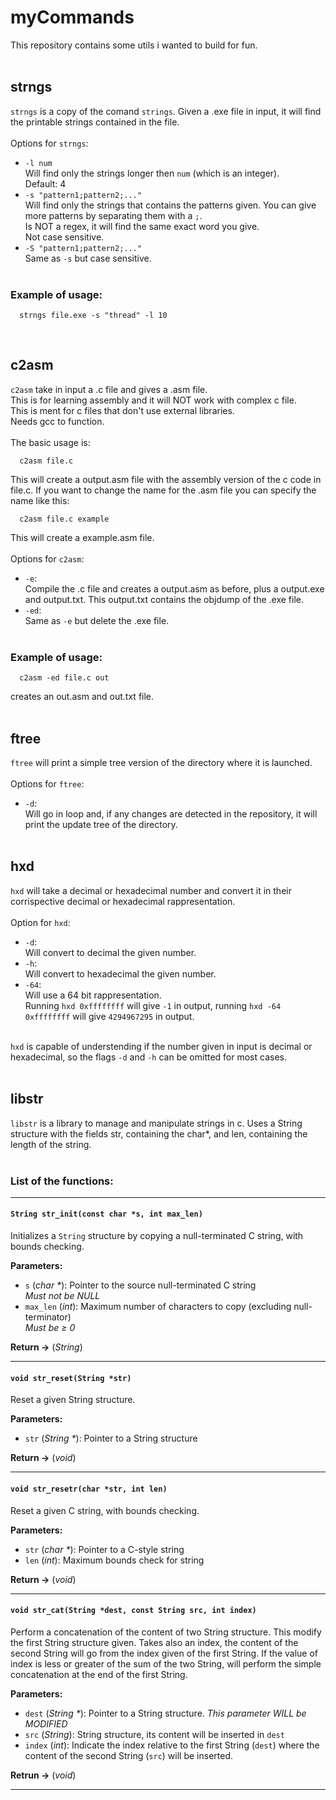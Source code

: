 # myCommands
This repository contains some utils i wanted to build for fun.<br /><br />

## strngs
`strngs` is a copy of the comand `strings`. Given a .exe file in input, it will find the printable strings contained in the file.<br />
<br />
Options for `strngs`:<br />
* `-l num`<br />
  Will find only the strings longer then `num` (which is an integer).<br />
  Default: 4<br />
* `-s "pattern1;pattern2;..."`<br />
 	Will find only the strings that contains the patterns given. You can give more patterns by separating them with a `;`.<br />
 	Is NOT a regex, it will find the same exact word you give.<br />
  Not case sensitive.<br />
* `-S "pattern1;pattern2;..."`<br />
 	Same as `-s` but case sensitive.<br /><br />
### Example of usage:
```
  strngs file.exe -s "thread" -l 10
```
<br />

## c2asm
`c2asm` take in input a .c file and gives a .asm file.<br />
This is for learning assembly and it will NOT work with complex c file.<br />
This is ment for c files that don't use external libraries.<br />
Needs gcc to function.<br />
<br />
The basic usage is:<br />
```
  c2asm file.c
```
This will create a output.asm file with the assembly version of the c code in file.c.
If you want to change the name for the .asm file you can specify the name like this:
```
  c2asm file.c example
```
This will create a example.asm file.
<br /><br />
Options for `c2asm`:<br />
* `-e`:<br />
	Compile the .c file and creates a output.asm as before, plus a output.exe and output.txt. This output.txt contains the objdump of the .exe file.
* `-ed`:<br />
	Same as `-e` but delete the .exe file.
<br /><br />
### Example of usage:
```
  c2asm -ed file.c out
```
creates an out.asm and out.txt file.<br /><br />
## ftree
`ftree` will print a simple tree version of the directory where it is launched.<br /><br /> 
Options for `ftree`:<br />
* `-d`:<br />
  Will go in loop and, if any changes are detected in the repository, it will print the update tree of the directory.<br /><br />
## hxd
`hxd` will take a decimal or hexadecimal number and convert it in their corrispective decimal or hexadecimal rappresentation.<br /><br />
Option for `hxd`:<br />
* `-d`:<br />
  Will convert to decimal the given number.
* `-h`:<br />
  Will convert to hexadecimal the given number.
* `-64`:<br />
  Will use a 64 bit rappresentation.<br />
  Running `hxd 0xffffffff` will give `-1` in output, running `hxd -64 0xffffffff` will give `4294967295` in output.<br /><br />

`hxd` is capable of understending if the number given in input is decimal or hexadecimal,
so the flags `-d` and `-h` can be omitted for most cases.<br /><br />
## libstr
`libstr` is a library to manage and manipulate strings in c. Uses a String structure with
the fields str, containing the char*, and len, containing the length of the string.<br /><br />
### List of the functions:<br />
___
#### `String str_init(const char *s, int max_len)`

Initializes a `String` structure by copying a null-terminated C string, with bounds checking.

**Parameters:**<br/>
- `s` (*char \**): Pointer to the source null-terminated C string  
  *Must not be NULL*
- `max_len` (*int*): Maximum number of characters to copy (excluding null-terminator)  
  *Must be ≥ 0*

**Return ->** (*String*)
___
#### `void str_reset(String *str)`

Reset a given String structure.

**Parameters:**<br />
- `str` (*String \**): Pointer to a String structure

**Return ->** (*void*)
___
#### `void str_resetr(char *str, int len)`

Reset a given C string, with bounds checking.

**Parameters:**<br />
- `str` (*char \**): Pointer to a C-style string
- `len` (*int*): Maximum bounds check for string

**Return ->** (*void*)
___
#### `void str_cat(String *dest, const String src, int index)`

Perform a concatenation of the content of two String structure.
This modify the first String structure given.
Takes also an index, the content of the second String will
go from the index given of the first String. If the value of index
is less or greater of the sum of the two String, will perform the
simple concatenation at the end of the first String.

**Parameters:**<br />
- `dest` (*String \**): Pointer to a String structure.
  *This parameter WILL be MODIFIED*
- `src` (*String*): String structure, its content will be inserted in `dest`
- `index` (*int*): Indicate the index relative to the first String (`dest`) where the content of the second String
(`src`) will be inserted.

**Retrun ->** (*void*)
___
 
